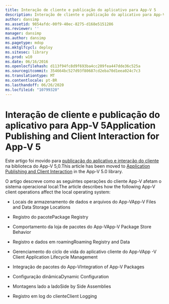 ```yaml
---
title: Interação de cliente e publicação do aplicativo para App-V 5
description: Interação de cliente e publicação do aplicativo para App-V 5
author: dansimp
ms.assetid: 9854afdc-00f9-40ec-8275-d168e5151286
ms.reviewer: ''
manager: dansimp
ms.author: dansimp
ms.pagetype: mdop
ms.mktglfcycl: deploy
ms.sitesec: library
ms.prod: w10
ms.date: 06/16/2016
ms.openlocfilehash: d113f94fc8d9f693ba4cc209fea447dde36c525a
ms.sourcegitcommit: 354664bc527d93f80687cd2eba70d1eea024c7c3
ms.translationtype: MT
ms.contentlocale: pt-BR
ms.lasthandoff: 06/26/2020
ms.locfileid: "10799320"
---
```

# <span data-ttu-id="3e6fa-103">Interação de cliente e publicação do aplicativo para App-V 5</span><span class="sxs-lookup"><span data-stu-id="3e6fa-103">Application Publishing and Client Interaction for App-V 5</span></span>


<span data-ttu-id="3e6fa-104">Este artigo foi movido para [publicação do aplicativo e interação do cliente](../appv-v5/application-publishing-and-client-interaction.md) na biblioteca do App-V 5,0.</span><span class="sxs-lookup"><span data-stu-id="3e6fa-104">This article has been moved to [Application Publishing and Client Interaction](../appv-v5/application-publishing-and-client-interaction.md) in the App-V 5.0 library.</span></span>

<span data-ttu-id="3e6fa-105">O artigo descreve como as seguintes operações do cliente App-V afetam o sistema operacional local:</span><span class="sxs-lookup"><span data-stu-id="3e6fa-105">The article describes how the following App-V client operations affect the local operating system:</span></span>

-   <span data-ttu-id="3e6fa-106">Locais de armazenamento de dados e arquivos do App-V</span><span class="sxs-lookup"><span data-stu-id="3e6fa-106">App-V Files and Data Storage Locations</span></span>

-   <span data-ttu-id="3e6fa-107">Registro do pacote</span><span class="sxs-lookup"><span data-stu-id="3e6fa-107">Package Registry</span></span>

-   <span data-ttu-id="3e6fa-108">Comportamento da loja de pacotes do App-V</span><span class="sxs-lookup"><span data-stu-id="3e6fa-108">App-V Package Store Behavior</span></span>

-   <span data-ttu-id="3e6fa-109">Registro e dados em roaming</span><span class="sxs-lookup"><span data-stu-id="3e6fa-109">Roaming Registry and Data</span></span>

-   <span data-ttu-id="3e6fa-110">Gerenciamento do ciclo de vida do aplicativo cliente do App-V</span><span class="sxs-lookup"><span data-stu-id="3e6fa-110">App -V Client Application Lifecycle Management</span></span>

-   <span data-ttu-id="3e6fa-111">Integração de pacotes do App-V</span><span class="sxs-lookup"><span data-stu-id="3e6fa-111">Integration of App-V Packages</span></span>

-   <span data-ttu-id="3e6fa-112">Configuração dinâmica</span><span class="sxs-lookup"><span data-stu-id="3e6fa-112">Dynamic Configuration</span></span>

-   <span data-ttu-id="3e6fa-113">Montagens lado a lado</span><span class="sxs-lookup"><span data-stu-id="3e6fa-113">Side by Side Assemblies</span></span>

-   <span data-ttu-id="3e6fa-114">Registro em log do cliente</span><span class="sxs-lookup"><span data-stu-id="3e6fa-114">Client Logging</span></span>

 

 






